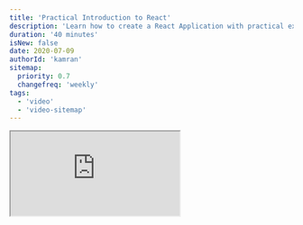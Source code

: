 ```yaml
---
title: 'Practical Introduction to React'
description: 'Learn how to create a React Application with practical example.'
duration: '40 minutes'
isNew: false
date: 2020-07-09
authorId: 'kamran'
sitemap:
  priority: 0.7
  changefreq: 'weekly'
tags:
  - 'video'
  - 'video-sitemap'
---
```

<iframe class="w-full aspect-video mb-5" src="https://www.youtube.com/embed/NyG7YJWJd6s" title="Practical Introduction to React Part 1"></iframe>
